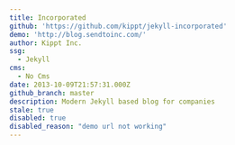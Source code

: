 ```yaml
---
title: Incorporated
github: 'https://github.com/kippt/jekyll-incorporated'
demo: 'http://blog.sendtoinc.com/'
author: Kippt Inc.
ssg:
  - Jekyll
cms:
  - No Cms
date: 2013-10-09T21:57:31.000Z
github_branch: master
description: Modern Jekyll based blog for companies
stale: true
disabled: true
disabled_reason: "demo url not working"
---
```

